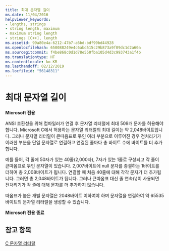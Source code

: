 ```yaml
---
title: 최대 문자열 길이
ms.date: 11/04/2016
helpviewer_keywords:
- lengths, strings
- string length, maximum
- maximum string length
- strings [C++], length
ms.assetid: 99a80e4a-6212-47b7-a6bd-bdf99bd44928
ms.openlocfilehash: 650088249e4c6abd515c29b873a9f09dc1d2a60a
ms.sourcegitcommit: f4be868c0d1d78e550fba105d4d3c993743a1f4b
ms.translationtype: HT
ms.contentlocale: ko-KR
ms.lasthandoff: 02/12/2019
ms.locfileid: "56148311"
---
```

# <a name="maximum-string-length"></a>최대 문자열 길이

**Microsoft 전용**

ANSI 호환성을 위해 컴파일러가 연결 후 문자열 리터럴에 최대 509개 문자를 허용해야 합니다. Microsoft C에서 허용하는 문자열 리터럴의 최대 길이는 약 2,048바이트입니다. 그러나 문자열 리터럴이 큰따옴표로 묶인 여러 부분으로 이루어진 경우 전처리기가 이러한 부분을 단일 문자열로 연결하고 연결된 줄마다 총 바이트 수에 바이트를 더 추가합니다.

예를 들어, 각 줄에 50자가 있는 40줄(2,000자), 7자가 있는 1줄로 구성되고 각 줄이 큰따옴표로 묶인 문자열이 있습니다. 2,007바이트에 null 문자를 종결하는 1바이트를 더하여 총 2,008바이트가 됩니다. 연결할 때 처음 40줄에 대해 각각 문자가 더 추가됩니다. 그러면 총 2,048바이트가 됩니다. 그러나 큰따옴표 대신 줄 연속(\\)이 사용되면 전처리기가 각 줄에 대해 문자를 더 추가하지 않습니다.

따옴표가 붙은 개별 문자열은 2048바이트 이하여야 하며 문자열을 연결하여 약 65535바이트의 문자열 리터럴을 생성할 수 있습니다.

**Microsoft 전용 종료**

## <a name="see-also"></a>참고 항목

[C 문자열 리터럴](../c-language/c-string-literals.md)
